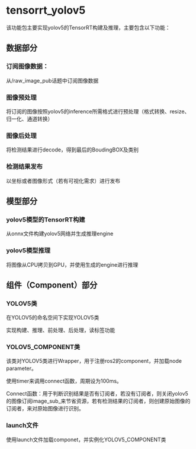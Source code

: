 # tensorrt_yolov5

该功能包主要实现yolov5的TensorRT构建及推理，主要包含以下功能：

## 数据部分

### 订阅图像数据：

从/raw_image_pub话题中订阅图像数据

### 图像预处理

将订阅的图像按照yolov5的inference所需格式进行预处理（格式转换、resize、归一化、通道转换）

### 图像后处理

将检测结果进行decode，得到最后的BoudingBOX及类别

### 检测结果发布

以坐标或者图像形式（若有可视化需求）进行发布

## 模型部分

### yolov5模型的TensorRT构建

从onnx文件构建yolov5网络并生成推理engine

### yolov5模型推理

将图像从CPU拷贝到GPU，并使用生成的engine进行推理

## 组件（Component）部分

### YOLOV5类

在YOLOV5的命名空间下实现YOLOV5类

实现构建、推理、前处理、后处理，读标签功能



### YOLOV5_COMPONENT类

该类对YOLOV5类进行Wrapper，用于注册ros2的component，并加载node parameter。

使用timer来调用connect函数，周期设为100ms。

Connect函数：用于判断识别结果是否有订阅者，若没有订阅者，则关闭yolov5的图像订阅image_sub_来节省资源，若有检测结果的订阅者，则创建原始图像的订阅者，来对原始图像进行识别。

### launch文件

使用launch文件加载componet，并实例化YOLOV5_COMPONENT类